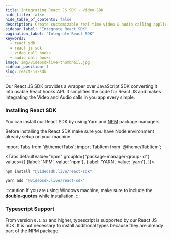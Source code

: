 ```yaml
---
title: Integrating React JS SDK - Video SDK
hide_title: false
hide_table_of_contents: false
description: Create customizable real-time video & audio calling applications with React JS SDK with Video SDK add live Video & Audio conferencing to your applications.
sidebar_label: "Integrate React SDK"
pagination_label: "Integrate React SDK"
keywords:
  - react sdk
  - react js sdk
  - video call hooks
  - audio call hooks
image: img/videosdklive-thumbnail.jpg
sidebar_position: 1
slug: react-js-sdk
---
```


Our React JS SDK provides a wrapper over JavaScript SDK converting it into usable React hooks API. It simplifies the code for React JS and makes integrating the Video and Audio calls in you app every simple.

### Installing React SDK

You can install our React SDK by using Yarn and [NPM](https://www.npmjs.com/package/@videosdk.live/react-sdk) package managers.

Before installing the React SDK make sure you have Node environment already setup on your machine.

import Tabs from '@theme/Tabs';
import TabItem from '@theme/TabItem';

<Tabs
defaultValue="npm"
groupId={"package-manager-group-id"}
values={[
{label: 'NPM', value: 'npm'},
{label: 'YARN', value: 'yarn'},
]}>
<TabItem value="npm">

```js
npm install "@videosdk.live/react-sdk"
```

</TabItem>
<TabItem value="yarn">

```js
yarn add "@videosdk.live/react-sdk"
```

</TabItem>
</Tabs>

:::caution
If you are using Windows machine, make sure to include the **double-quotes** while installation.
:::

### Typescript Support

From version `0.1.52` and higher, typescript is supported by our React JS SDK. It is not necessary to install additional types because they are already part of the NPM package.
